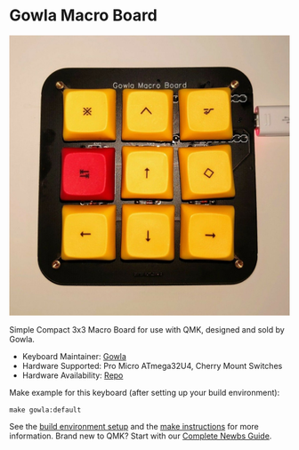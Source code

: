 # Gowla Macro Board

![Gowla](https://github.com/SamGowland/Gowla-Macro-Board/blob/master/Images/comp.jpg)

Simple Compact 3x3 Macro Board for use with QMK, designed and sold by Gowla.

* Keyboard Maintainer: [Gowla](https://github.com/SamGowland/)
* Hardware Supported: Pro Micro ATmega32U4, Cherry Mount Switches
* Hardware Availability: [Repo](https://github.com/SamGowland/Gowla-Macro-Board)

Make example for this keyboard (after setting up your build environment):

    make gowla:default

See the [build environment setup](https://docs.qmk.fm/#/getting_started_build_tools) and the [make instructions](https://docs.qmk.fm/#/getting_started_make_guide) for more information. Brand new to QMK? Start with our [Complete Newbs Guide](https://docs.qmk.fm/#/newbs).

